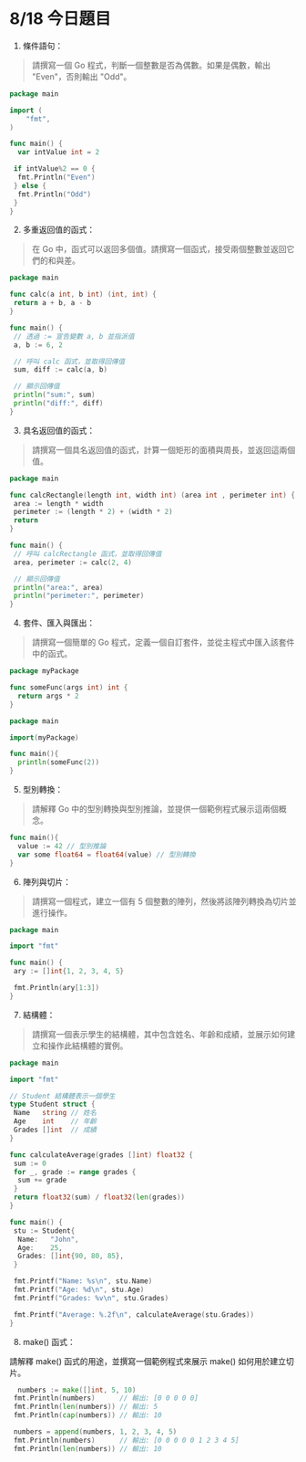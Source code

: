 # 8/18 今日題目

1. 條件語句：

 > 請撰寫一個 Go 程式，判斷一個整數是否為偶數。如果是偶數，輸出 "Even"，否則輸出 "Odd"。

```go
package main

import (
    "fmt",
)

func main() {
  var intValue int = 2

 if intValue%2 == 0 {
  fmt.Println("Even")
 } else {
  fmt.Println("Odd")
 }
}
```

2. 多重返回值的函式：

 > 在 Go 中，函式可以返回多個值。請撰寫一個函式，接受兩個整數並返回它們的和與差。

```go
package main

func calc(a int, b int) (int, int) {
 return a + b, a - b
}

func main() {
 // 透過 := 宣告變數 a, b 並指派值
 a, b := 6, 2

 // 呼叫 calc 函式，並取得回傳值
 sum, diff := calc(a, b)

 // 顯示回傳值
 println("sum:", sum)
 println("diff:", diff)
}

```

3. 具名返回值的函式：

 > 請撰寫一個具名返回值的函式，計算一個矩形的面積與周長，並返回這兩個值。

```go
package main

func calcRectangle(length int, width int) (area int , perimeter int) {
 area := length * width
 perimeter := (length * 2) + (width * 2)
 return
}

func main() {
 // 呼叫 calcRectangle 函式，並取得回傳值
 area, perimeter := calc(2, 4)

 // 顯示回傳值
 println("area:", area)
 println("perimeter:", perimeter)
}
```

4. 套件、匯入與匯出：

 > 請撰寫一個簡單的 Go 程式，定義一個自訂套件，並從主程式中匯入該套件中的函式。

```go
package myPackage

func someFunc(args int) int {
  return args * 2
}

package main

import(myPackage)

func main(){
  println(someFunc(2))
}
```

5. 型別轉換：

 > 請解釋 Go 中的型別轉換與型別推論，並提供一個範例程式展示這兩個概念。

```go
func main(){
  value := 42 // 型別推論
  var some float64 = float64(value) // 型別轉換
}
```

6. 陣列與切片：

 > 請撰寫一個程式，建立一個有 5 個整數的陣列，然後將該陣列轉換為切片並進行操作。

```go
package main

import "fmt"

func main() {
 ary := []int{1, 2, 3, 4, 5}

 fmt.Println(ary[1:3])
}
```

7. 結構體：

 > 請撰寫一個表示學生的結構體，其中包含姓名、年齡和成績，並展示如何建立和操作此結構體的實例。

```go
package main

import "fmt"

// Student 結構體表示一個學生
type Student struct {
 Name   string // 姓名
 Age    int    // 年齡
 Grades []int  // 成績
}

func calculateAverage(grades []int) float32 {
 sum := 0
 for _, grade := range grades {
  sum += grade
 }
 return float32(sum) / float32(len(grades))
}

func main() {
 stu := Student{
  Name:   "John",
  Age:    25,
  Grades: []int{90, 80, 85},
 }

 fmt.Printf("Name: %s\n", stu.Name)
 fmt.Printf("Age: %d\n", stu.Age)
 fmt.Printf("Grades: %v\n", stu.Grades)

 fmt.Printf("Average: %.2f\n", calculateAverage(stu.Grades))
}
```

8. make() 函式：

請解釋 make() 函式的用途，並撰寫一個範例程式來展示 make() 如何用於建立切片。

```go
  numbers := make([]int, 5, 10)
 fmt.Println(numbers)      // 輸出: [0 0 0 0 0]
 fmt.Println(len(numbers)) // 輸出: 5
 fmt.Println(cap(numbers)) // 輸出: 10

 numbers = append(numbers, 1, 2, 3, 4, 5)
 fmt.Println(numbers)      // 輸出: [0 0 0 0 0 1 2 3 4 5]
 fmt.Println(len(numbers)) // 輸出: 10
```
